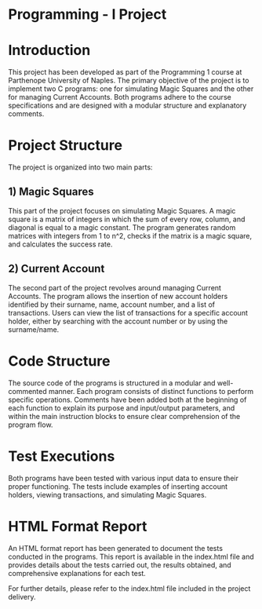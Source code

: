 # Programming - I Project

# Introduction
This project has been developed as part of the Programming 1 course at Parthenope University of Naples. The primary objective of the project is to implement two C programs: one for simulating Magic Squares and the other for managing Current Accounts. Both programs adhere to the course specifications and are designed with a modular structure and explanatory comments.

# Project Structure
The project is organized into two main parts:

## 1) Magic Squares
This part of the project focuses on simulating Magic Squares. A magic square is a matrix of integers in which the sum of every row, column, and diagonal is equal to a magic constant. The program generates random matrices with integers from 1 to n^2, checks if the matrix is a magic square, and calculates the success rate.
## 2) Current Account
The second part of the project revolves around managing Current Accounts. The program allows the insertion of new account holders identified by their surname, name, account number, and a list of transactions. Users can view the list of transactions for a specific account holder, either by searching with the account number or by using the surname/name.

# Code Structure
The source code of the programs is structured in a modular and well-commented manner. Each program consists of distinct functions to perform specific operations. Comments have been added both at the beginning of each function to explain its purpose and input/output parameters, and within the main instruction blocks to ensure clear comprehension of the program flow.

# Test Executions
Both programs have been tested with various input data to ensure their proper functioning. The tests include examples of inserting account holders, viewing transactions, and simulating Magic Squares.

# HTML Format Report
An HTML format report has been generated to document the tests conducted in the programs. This report is available in the index.html file and provides details about the tests carried out, the results obtained, and comprehensive explanations for each test.

For further details, please refer to the index.html file included in the project delivery.
